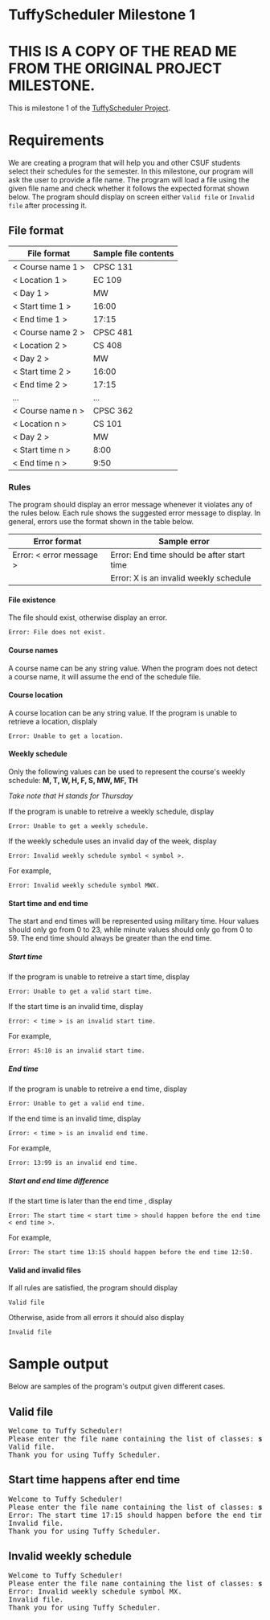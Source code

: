 # TuffyScheduler Milestone 1

# THIS IS A COPY OF THE READ ME FROM THE ORIGINAL PROJECT MILESTONE.

This is milestone 1 of the [TuffyScheduler Project](https://docs.google.com/document/d/1439ruL-xNEz58-ND_3Li7nthr1om_dwXJ3zQlB42oPI/edit?usp=sharing).

# Requirements
We are creating a program that will help you and other CSUF students select their schedules for the semester. In this milestone, our program will ask the user to provide a file name. The program will load a file using the given file name and check whether it follows the expected format shown below. The program should display on screen either `Valid file` or `Invalid file` after processing it.

## File format
| File format     | Sample file contents|
|-----------------|---------------------|
|< Course name 1 >| CPSC 131            |
|< Location 1 >   | EC 109              |
|< Day 1 >        | MW                  |
|< Start time 1 > | 16:00               |
|< End time 1 >   | 17:15               |
|< Course name 2 >| CPSC 481            |
|< Location 2 >   | CS 408              |
|< Day 2 >        |  MW                 |
|< Start time 2 > | 16:00               |
|< End time 2 >   | 17:15               |
| ...             | ...                 |
|< Course name n >| CPSC 362            |
|< Location n >   | CS 101              |
|< Day 2 >        | MW                  |
|< Start time n > | 8:00                |
|< End time n >   | 9:50                |

### Rules
The program should display an error message whenever it violates any of the rules below. Each rule shows the suggested error message to display. In general, errors use the format shown in the table below.

| Error format             | Sample error                               |
|--------------------------|--------------------------------------------|
| Error: < error message > | Error: End time should be after start time |
|                          | Error: X is an invalid weekly schedule     |

#### File existence
The file should exist, otherwise display an error.

```Error: File does not exist.```

#### Course names
A course name can be any string value. When the program does not detect a course name, it will assume the end of the schedule file.

#### Course location
A course location can be any string value. If the program is unable to retrieve a location, displaly

```Error: Unable to get a location.```

#### Weekly schedule
Only the following values can be used to represent the course's weekly schedule: **M, T, W, H, F, S, MW, MF, TH**

*Take note that H stands for Thursday*

If the program is unable to retreive a weekly schedule, display

```Error: Unable to get a weekly schedule.```

If the weekly schedule uses an invalid day of the week, display

```Error: Invalid weekly schedule symbol < symbol >.```

For example,

```Error: Invalid weekly schedule symbol MWX.```

#### Start time and end time
The start and end times will be represented using military time. Hour values should only go from 0 to 23, while minute values should only go from 0 to 59. The end time should always be greater than the end time.


##### Start time
If the program is unable to retreive a start time, display

```Error: Unable to get a valid start time.```

If the start time is an invalid time, display

```Error: < time > is an invalid start time.```

For example, 

```Error: 45:10 is an invalid start time.```

##### End time

If the program is unable to retreive a end time, display

```Error: Unable to get a valid end time.```

If the end time is an invalid time, display

```Error: < time > is an invalid end time.```

For example, 

```Error: 13:99 is an invalid end time.```

##### Start and end time difference

If the start time is later than the end time , display

```Error: The start time < start time > should happen before the end time < end time >.```

For example, 

```Error: The start time 13:15 should happen before the end time 12:50.```

#### Valid and invalid files
If all rules are satisfied, the program should display

```Valid file```

Otherwise, aside from all errors it should also display

```Invalid file```

# Sample output
Below are samples of the program's output given different cases.

## Valid file
<pre>
Welcome to Tuffy Scheduler!
Please enter the file name containing the list of classes: <b>sched.txt</b>
Valid file.
Thank you for using Tuffy Scheduler.
</pre>

## Start time happens after end time
<pre>
Welcome to Tuffy Scheduler!
Please enter the file name containing the list of classes: <b>sched.txt</b>
Error: The start time 17:15 should happen before the end time 16:00.
Invalid file.
Thank you for using Tuffy Scheduler.
</pre>

## Invalid weekly schedule
<pre>
Welcome to Tuffy Scheduler!
Please enter the file name containing the list of classes: <b>sched.txt</b>
Error: Invalid weekly schedule symbol MX.
Invalid file.
Thank you for using Tuffy Scheduler.
</pre>
